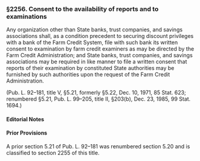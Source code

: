 ### §2256. Consent to the availability of reports and to examinations ###

Any organization other than State banks, trust companies, and savings associations shall, as a condition precedent to securing discount privileges with a bank of the Farm Credit System, file with such bank its written consent to examination by farm credit examiners as may be directed by the Farm Credit Administration; and State banks, trust companies, and savings associations may be required in like manner to file a written consent that reports of their examination by constituted State authorities may be furnished by such authorities upon the request of the Farm Credit Administration.

(Pub. L. 92–181, title V, §5.21, formerly §5.22, Dec. 10, 1971, 85 Stat. 623; renumbered §5.21, Pub. L. 99–205, title II, §203(b), Dec. 23, 1985, 99 Stat. 1694.)

#### **Editorial Notes** ####

#### Prior Provisions ####

A prior section 5.21 of Pub. L. 92–181 was renumbered section 5.20 and is classified to section 2255 of this title.